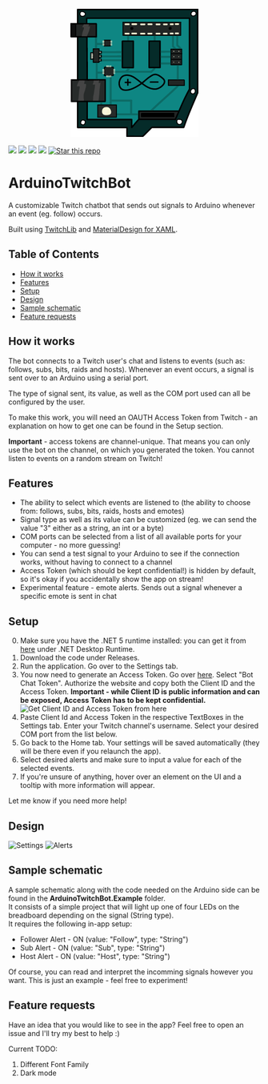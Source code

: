 <p align="center">
  <img src="ArduinoTwitchBot.UI/ArduinoTwitch.png?raw=true">
</p>

<img src="https://img.shields.io/badge/platform-.NET-lightgrey"> <a href="https://dotnet.microsoft.com/download/dotnet/5.0"> <img src="https://img.shields.io/badge/.NET-5.0-orange"></a> <img src="https://img.shields.io/badge/language-C%23-red"> <img src="https://img.shields.io/badge/license-MIT-brightgreen"> <a href="https://github.com/Stukeley/TwitchArduinoBot/subscription"><img alt="Star this repo" src="https://img.shields.io/github/stars/Stukeley/ArduinoTwitchBot?style=social"></a>

# ArduinoTwitchBot  
A customizable Twitch chatbot that sends out signals to Arduino whenever an event (eg. follow) occurs.

Built using [TwitchLib](https://github.com/TwitchLib/TwitchLib) and [MaterialDesign for XAML](https://github.com/MaterialDesignInXAML/MaterialDesignInXamlToolkit).

## Table of Contents
* [How it works](#how-it-works)
* [Features](#features)
* [Setup](#setup)
* [Design](#design)
* [Sample schematic](#sample-schematic)
* [Feature requests](#feature-requests)

## <a name="how-it-works"></a>How it works
The bot connects to a Twitch user's chat and listens to events (such as: follows, subs, bits, raids and hosts). Whenever an event occurs, a signal is sent over to an Arduino using a serial port.

The type of signal sent, its value, as well as the COM port used can all be configured by the user.

To make this work, you will need an OAUTH Access Token from Twitch - an explanation on how to get one can be found in the Setup section.

**Important** - access tokens are channel-unique. That means you can only use the bot on the channel, on which you generated the token. You cannot listen to events on a random stream on Twitch!

## <a name="features"></a>Features
- The ability to select which events are listened to (the ability to choose from: follows, subs, bits, raids, hosts and emotes)
- Signal type as well as its value can be customized (eg. we can send the value "3" either as a string, an int or a byte)
- COM ports can be selected from a list of all available ports for your computer - no more guessing!
- You can send a test signal to your Arduino to see if the connection works, without having to connect to a channel
- Access Token (which should be kept confidential!) is hidden by default, so it's okay if you accidentally show the app on stream!
- Experimental feature - emote alerts. Sends out a signal whenever a specific emote is sent in chat

## <a name="setup"></a>Setup
0. Make sure you have the .NET 5 runtime installed: you can get it from [here](https://dotnet.microsoft.com/download/dotnet/5.0) under .NET Desktop Runtime.
1. Download the code under Releases.
2. Run the application. Go over to the Settings tab.
3. You now need to generate an Access Token. Go over [here](https://twitchtokengenerator.com/). Select "Bot Chat Token". Authorize the website and copy both the Client ID and the Access Token. **Important - while Client ID is public information and can be exposed, Access Token has to be kept confidential.** ![Get Client ID and Access Token from here](https://i.imgur.com/F8TlnY2.png)
4. Paste Client Id and Access Token in the respective TextBoxes in the Settings tab. Enter your Twitch channel's username. Select your desired COM port from the list below.
5. Go back to the Home tab. Your settings will be saved automatically (they will be there even if you relaunch the app).
6. Select desired alerts and make sure to input a value for each of the selected events.
7. If you're unsure of anything, hover over an element on the UI and a tooltip with more information will appear.

Let me know if you need more help!

## <a name="design"></a>Design
![Settings](https://i.imgur.com/KXXnSQ0.png) ![Alerts](https://i.imgur.com/PxSt6aH.png)

## <a name="sample-schematic"></a>Sample schematic
A sample schematic along with the code needed on the Arduino side can be found in the **ArduinoTwitchBot.Example** folder.  
It consists of a simple project that will light up one of four LEDs on the breadboard depending on the signal (String type).  
It requires the following in-app setup:
- Follower Alert - ON (value: "Follow", type: "String")
- Sub Alert - ON (value: "Sub", type: "String")
- Host Alert - ON (value: "Host", type: "String")

Of course, you can read and interpret the incomming signals however you want. This is just an example - feel free to experiment!

## <a name="feature-requests"></a>Feature requests
Have an idea that you would like to see in the app? Feel free to open an issue and I'll try my best to help :)

Current TODO:
1. Different Font Family
2. Dark mode
